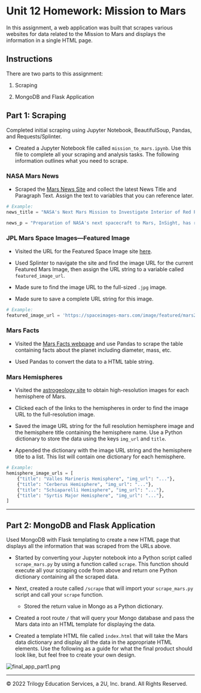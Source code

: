 # Unit 12 Homework: Mission to Mars

In this assignment, a web application was built that scrapes various websites for data related to the Mission to Mars and displays the information in a single HTML page.

## Instructions 

There are two parts to this assignment: 

1. Scraping 

2. MongoDB and Flask Application

## Part  1: Scraping

Completed initial scraping using Jupyter Notebook, BeautifulSoup, Pandas, and Requests/Splinter.

* Created a Jupyter Notebook file called `mission_to_mars.ipynb`. Use this file to complete all your scraping and analysis tasks. The following information outlines what you need to scrape.

### NASA Mars News

* Scraped the [Mars News Site](https://redplanetscience.com/) and collect the latest News Title and Paragraph Text. Assign the text to variables that you can reference later.

```python
# Example:
news_title = "NASA's Next Mars Mission to Investigate Interior of Red Planet"

news_p = "Preparation of NASA's next spacecraft to Mars, InSight, has ramped up this summer, on course for launch next May from Vandenberg Air Force Base in central California -- the first interplanetary launch in history from America's West Coast."
```

### JPL Mars Space Images—Featured Image

* Visited the URL for the Featured Space Image site [here](https://spaceimages-mars.com).

* Used Splinter to navigate the site and find the image URL for the current Featured Mars Image, then assign the URL string to a variable called `featured_image_url`.

* Made sure to find the image URL to the full-sized `.jpg` image.

* Made sure to save a complete URL string for this image.

```python
# Example:
featured_image_url = 'https://spaceimages-mars.com/image/featured/mars2.jpg'
```

### Mars Facts

* Visited the [Mars Facts webpage](https://galaxyfacts-mars.com) and use Pandas to scrape the table containing facts about the planet including diameter, mass, etc.

* Used Pandas to convert the data to a HTML table string.

### Mars Hemispheres

* Visited the [astrogeology site](https://marshemispheres.com/) to obtain high-resolution images for each hemisphere of Mars.

* Clicked each of the links to the hemispheres in order to find the image URL to the full-resolution image.

* Saved the image URL string for the full resolution hemisphere image and the hemisphere title containing the hemisphere name. Use a Python dictionary to store the data using the keys `img_url` and `title`.

* Appended the dictionary with the image URL string and the hemisphere title to a list. This list will contain one dictionary for each hemisphere.

```python
# Example:
hemisphere_image_urls = [
    {"title": "Valles Marineris Hemisphere", "img_url": "..."},
    {"title": "Cerberus Hemisphere", "img_url": "..."},
    {"title": "Schiaparelli Hemisphere", "img_url": "..."},
    {"title": "Syrtis Major Hemisphere", "img_url": "..."},
]
```

- - -

## Part 2: MongoDB and Flask Application

Used MongoDB with Flask templating to create a new HTML page that displays all the information that was scraped from the URLs above.

* Started by converting your Jupyter notebook into a Python script called `scrape_mars.py` by using a function called `scrape`. This function should  execute all your scraping code from above and return one Python dictionary containing all the scraped data.

* Next, created a route called `/scrape` that will import your `scrape_mars.py` script and call your `scrape` function.

  * Stored the return value in Mongo as a Python dictionary.

* Created a root route `/` that will query your Mongo database and pass the Mars data into an HTML template for displaying the data.

* Created a template HTML file called `index.html` that will take the Mars data dictionary and display all the data in the appropriate HTML elements. Use the following as a guide for what the final product should look like, but feel free to create your own design.

![final_app_part1.png](Images/final_app.png)

- - -

© 2022 Trilogy Education Services, a 2U, Inc. brand. All Rights Reserved.
